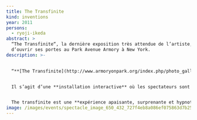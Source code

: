 ```yaml
---
title: The Transfinite
kind: inventions
year: 2011
persons:
  - ryoji-ikeda
abstract: >
  “The Transfinite“, la dernière exposition très attendue de l’artiste, vient
  d’ouvrir ses portes au Park Avenue Armory à New York.
description: >-
  

  “**[The Transfinite](http://www.armoryonpark.org/index.php/photo_gallery/slideshow/ryoji_ikeda/)**“, la dernière exposition très attendue de l’artiste, vient d’ouvrir ses portes au **Park Avenue Armory** à New York.


  Il s’agit d’une **installation interactive** où les spectateurs sont plongés dans un environnement visuel et sonore.


  The transfinite est une **expérience apaisante, surprenante et hypnotique**, elle utilise de la lumière, les ombres, des effets stroboscopiques ainsi que des sons électronique.
image: /images/events/spectacle_image_650_432_727f4eb8a086ef075863d7b25633a044.jpg
---
```


